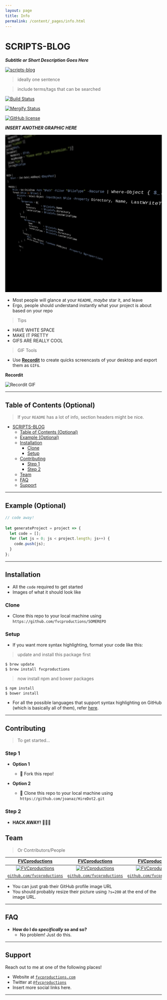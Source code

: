 ```yaml
---
layout: page
title: Info
permalink: /content/_pages/info.html
---
```

<style>
div {
  background-image: url('https://scripts.lukeleigh.com/assets/images/marmoset/marmoset-1600980756391.jpg');
}
</style>

# SCRIPTS-BLOG
***Subtitle or Short Description Goes Here***

<a href="https://github.com/BanterBoy/scripts-blog"><img src="https://scripts.lukeleigh.com/assets/images/pslogo88x88.png" title="scripts-blog" alt="scripts-blog"></a>

> ideally one sentence

> include terms/tags that can be searched

[![Build Status](https://dev.azure.com/luke-leigh/github-repo/_apis/build/status/BanterBoy.BanterBoy.github.io?branchName=master)](https://dev.azure.com/luke-leigh/github-repo/_build/latest?definitionId=3&branchName=master)

[![Mergify Status][mergify-status]][mergify]

[mergify]: https://mergify.io

[mergify-status]: https://img.shields.io/endpoint.svg?url=https://gh.mergify.io/badges/BanterBoy/scripts-blog&style=plastic

[![GitHub license](https://img.shields.io/github/license/BanterBoy/scripts-blog?color=orange&label=GitHub%20License&logo=github&style=plastic)](https://github.com/BanterBoy/scripts-blog/blob/master/LICENSE)

***INSERT ANOTHER GRAPHIC HERE***

[![GRAPHIC HERE](/assets/images/marmoset/marmoset-1600980756391.png)]()

- Most people will glance at your `README`, *maybe* star it, and leave
- Ergo, people should understand instantly what your project is about based on your repo

> Tips

- HAVE WHITE SPACE
- MAKE IT PRETTY
- GIFS ARE REALLY COOL

> GIF Tools

- Use <a href="http://recordit.co/" target="_blank">**Recordit**</a> to create quicks screencasts of your desktop and export them as `GIF`s.

**Recordit**

![Recordit GIF](http://g.recordit.co/iLN6A0vSD8.gif)

---

## Table of Contents (Optional)

> If your `README` has a lot of info, section headers might be nice.

- [SCRIPTS-BLOG](#scripts-blog)
  - [Table of Contents (Optional)](#table-of-contents-optional)
  - [Example (Optional)](#example-optional)
  - [Installation](#installation)
    - [Clone](#clone)
    - [Setup](#setup)
  - [Contributing](#contributing)
    - [Step 1](#step-1)
    - [Step 2](#step-2)
  - [Team](#team)
  - [FAQ](#faq)
  - [Support](#support)

---

## Example (Optional)

```javascript
// code away!

let generateProject = project => {
  let code = [];
  for (let js = 0; js < project.length; js++) {
    code.push(js);
  }
};
```

---

## Installation

- All the `code` required to get started
- Images of what it should look like

### Clone

- Clone this repo to your local machine using `https://github.com/fvcproductions/SOMEREPO`

### Setup

- If you want more syntax highlighting, format your code like this:

> update and install this package first

```shell
$ brew update
$ brew install fvcproductions
```

> now install npm and bower packages

```shell
$ npm install
$ bower install
```

- For all the possible languages that support syntax highlighting on GitHub (which is basically all of them), refer <a href="https://github.com/github/linguist/blob/master/lib/linguist/languages.yml" target="_blank">here</a>.

---

## Contributing

> To get started...

### Step 1

- **Option 1**
  - 🍴 Fork this repo!

- **Option 2**
  - 👯 Clone this repo to your local machine using `https://github.com/joanaz/HireDot2.git`

### Step 2

- **HACK AWAY!** 🔨🔨🔨


## Team

> Or Contributors/People

| <a href="http://fvcproductions.com" target="_blank">**FVCproductions**</a> | <a href="http://fvcproductions.com" target="_blank">**FVCproductions**</a> | <a href="http://fvcproductions.com" target="_blank">**FVCproductions**</a> |
| :---: |:---:| :---:|
| [![FVCproductions](https://avatars1.githubusercontent.com/u/4284691?v=3&s=200)](http://fvcproductions.com)    | [![FVCproductions](https://avatars1.githubusercontent.com/u/4284691?v=3&s=200)](http://fvcproductions.com) | [![FVCproductions](https://avatars1.githubusercontent.com/u/4284691?v=3&s=200)](http://fvcproductions.com)  |
| <a href="http://github.com/fvcproductions" target="_blank">`github.com/fvcproductions`</a> | <a href="http://github.com/fvcproductions" target="_blank">`github.com/fvcproductions`</a> | <a href="http://github.com/fvcproductions" target="_blank">`github.com/fvcproductions`</a> |

- You can just grab their GitHub profile image URL
- You should probably resize their picture using `?s=200` at the end of the image URL.

---

## FAQ

- **How do I do *specifically* so and so?**
    - No problem! Just do this.

---

## Support

Reach out to me at one of the following places!

- Website at <a href="http://fvcproductions.com" target="_blank">`fvcproductions.com`</a>
- Twitter at <a href="http://twitter.com/fvcproductions" target="_blank">`@fvcproductions`</a>
- Insert more social links here.

---
